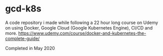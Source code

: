 # gcd-k8s
A code repository i made while following a 22 hour long course on Udemy on using Docker, Google Cloud (Google Kubernetes Engine), CI/CD and more.
https://www.udemy.com/course/docker-and-kubernetes-the-complete-guide/

Completed in May 2020
